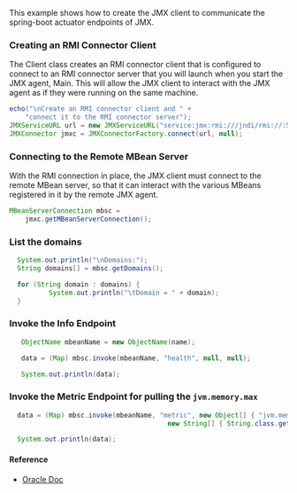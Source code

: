 This example shows how to create the JMX client to communicate the spring-boot actuator endpoints of JMX. 


### Creating an RMI Connector Client
The Client class creates an RMI connector client that is configured to connect to an RMI connector server that you will launch when you start the JMX agent, Main. This will allow the JMX client to interact with the JMX agent as if they were running on the same machine.

```java
echo("\nCreate an RMI connector client and " +
    "connect it to the RMI connector server");
JMXServiceURL url = new JMXServiceURL("service:jmx:rmi:///jndi/rmi://:56573/jmxrmi");
JMXConnector jmxc = JMXConnectorFactory.connect(url, null);
```

### Connecting to the Remote MBean Server
With the RMI connection in place, the JMX client must connect to the remote MBean server, so that it can interact with the various MBeans registered in it by the remote JMX agent.

```java
MBeanServerConnection mbsc = 
    jmxc.getMBeanServerConnection();
```

### List the domains

```java
  System.out.println("\nDomains:");
  String domains[] = mbsc.getDomains();

  for (String domain : domains) {
          System.out.println("\tDomain = " + domain);
  }
```

### Invoke the Info Endpoint

```java
   ObjectName mbeanName = new ObjectName(name);

   data = (Map) mbsc.invoke(mbeanName, "health", null, null);

   System.out.println(data);
```

### Invoke the Metric Endpoint for pulling the ```jvm.memory.max```

```java
  data = (Map) mbsc.invoke(mbeanName, "metric", new Object[] { "jvm.memory.max" },
                                        new String[] { String.class.getName() });

  System.out.println(data);
```

#### Reference
* [Oracle Doc](https://docs.oracle.com/javase/tutorial/jmx/remote/custom.html)


